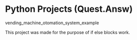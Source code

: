 # Python Projects (Quest.Answ)
vending_machine_otomation_system_example

This project was made for the purpose of if else blocks work.
